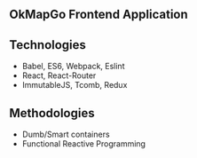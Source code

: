 OkMapGo Frontend Application
----------------------------


## Technologies

* Babel, ES6, Webpack, Eslint
* React, React-Router
* ImmutableJS, Tcomb, Redux

## Methodologies

* Dumb/Smart containers
* Functional Reactive Programming